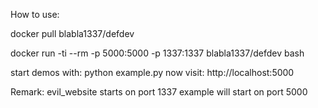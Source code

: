 How to use:

docker pull blabla1337/defdev

docker run -ti --rm -p 5000:5000 -p 1337:1337 blabla1337/defdev bash

start demos with: python example.py
now visit:
http://localhost:5000

Remark:
evil_website starts on port 1337
example will start on port 5000

